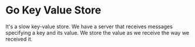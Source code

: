 # Go Key Value Store

It's a slow key-value store. We have a server that receives messages specifying a
key and its value. We store the value as we receive the way we received it.

